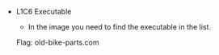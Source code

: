 - L1C6 Executable
    - In the image you need to find the executable in the list.
    
    Flag: old-bike-parts.com